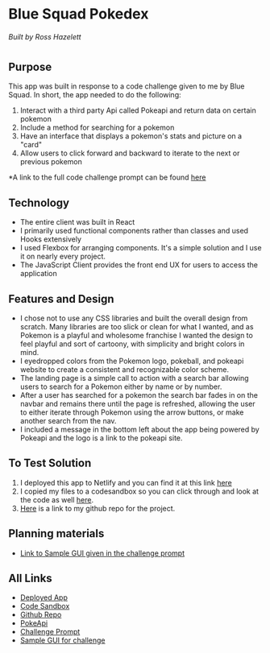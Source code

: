 # Blue Squad Pokedex

###### Built by Ross Hazelett

#

#

#

## Purpose

This app was built in response to a code challenge given to me by Blue Squad.
In short, the app needed to do the following:

1. Interact with a third party Api called Pokeapi and return data on certain pokemon
2. Include a method for searching for a pokemon
3. Have an interface that displays a pokemon's stats and picture on a "card"
4. Allow users to click forward and backward to iterate to the next or previous pokemon

\*A link to the full code challenge prompt can be found [here](https://drive.google.com/file/d/1G4Ry_1dIYk87ybahmjn7x-wruHT5339_/view?usp=sharing)

## Technology

- The entire client was built in React
- I primarily used functional components rather than classes and used Hooks extensively
- I used Flexbox for arranging components. It's a simple solution and I use it on nearly every project.
- The JavaScript Client provides the front end UX for users to access the application

## Features and Design

- I chose not to use any CSS libraries and built the overall design from scratch. Many libraries are too slick or clean for what I wanted, and as Pokemon is a playful and wholesome franchise I wanted the design to feel playful and sort of cartoony, with simplicity and bright colors in mind.
- I eyedropped colors from the Pokemon logo, pokeball, and pokeapi website to create a consistent and recognizable color scheme.
- The landing page is a simple call to action with a search bar allowing users to search for a Pokemon either by name or by number.
- After a user has searched for a pokemon the search bar fades in on the navbar and remains there until the page is refreshed, allowing the user to either iterate through Pokemon using the arrow buttons, or make another search from the nav.
- I included a message in the bottom left about the app being powered by Pokeapi and the logo is a link to the pokeapi site.

## To Test Solution

1. I deployed this app to Netlify and you can find it at this link [here](https://bluesquad-pokedex-ross-hazelett.netlify.app/)
2. I copied my files to a codesandbox so you can click through and look at the code as well [here](https://codesandbox.io/s/blue-squad-pokedex-9x03y).
3. [Here](https://github.com/noobiwankenoobi/blue-squad-pokedex-v01) is a link to my github repo for the project.

## Planning materials

- [Link to Sample GUI given in the challenge prompt](https://imgur.com/a/DllMDCI)

## All Links

- [Deployed App](https://bluesquad-pokedex-ross-hazelett.netlify.app/)
- [Code Sandbox](https://codesandbox.io/s/blue-squad-pokedex-9x03y)
- [Github Repo](https://github.com/noobiwankenoobi/blue-squad-pokedex-v01)
- [PokeApi](https://pokeapi.co/)
- [Challenge Prompt](https://drive.google.com/file/d/1G4Ry_1dIYk87ybahmjn7x-wruHT5339_/view?usp=sharing)
- [Sample GUI for challenge](https://imgur.com/a/DllMDCI)
